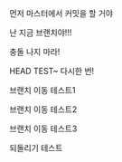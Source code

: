 먼저 마스터에서 커밋을 할 거야



난 지금 브랜치야!!! 

충돌 나지 마라!



HEAD TEST~ 다시한 번!



브랜치 이동 테스트1

브랜치 이동 테스트2

브랜치 이동 테스트3

되돌리기 테스트